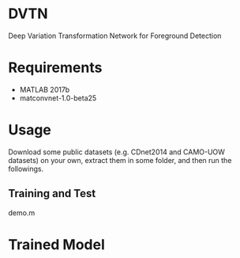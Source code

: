 # DVTN
Deep Variation Transformation Network for Foreground Detection

# Requirements
* MATLAB 2017b <br>
* matconvnet-1.0-beta25

# Usage
Download some public datasets (e.g. CDnet2014 and CAMO-UOW datasets) on your own, extract them in some folder, and then run the followings.<br>
## Training and Test
demo.m

# Trained Model

